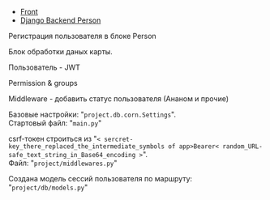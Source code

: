 
- [Front](https://github.com/Tryd0g0lik/truck_driver_front)
- [Django Backend Person](https://github.com/Tryd0g0lik/truck_driver)

Регистрация пользователя в блоке Person

Блок обработки даных карты. 

Пользователь - JWT


Permission & groups

Middleware - добавить статус пользователя (Ананом и прочие)

Базовые настройки: "`project.db.corn.Settings`".\
Стартовый файл: "`main.py`"

csrf-токен строиться из "`< sercret-key_there_replaced_the_intermediate_symbols of app>Bearer< random_URL-safe_text_string_in_Base64_encoding >`".\
Файл: "`project/middlewares.py`"

Создана модель сессий пользователя по маршруту: "`project/db/models.py`"

